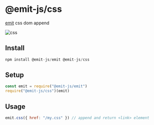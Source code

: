 # @emit-js/css

[emit](https://github.com/emit-js/emit#readme) css dom append

![css](css.gif)

## Install

```js
npm install @emit-js/emit @emit-js/css
```

## Setup

```js
const emit = require("@emit-js/emit")
require("@emit-js/css")(emit)
```

## Usage

```js
emit.css({ href: "/my.css" }) // append and return <link> element
```
